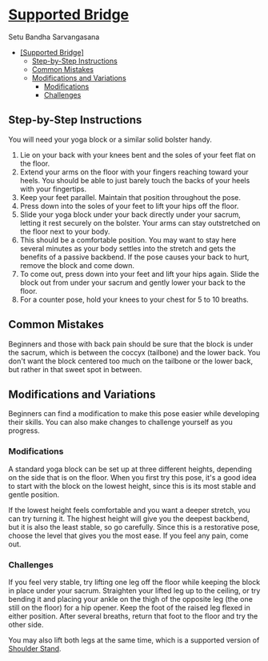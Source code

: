 # [Supported Bridge]

Setu Bandha Sarvangasana

<!--TOC-->

- [\[Supported Bridge\]](#supported-bridge)
  - [Step-by-Step Instructions](#step-by-step-instructions)
  - [Common Mistakes](#common-mistakes)
  - [Modifications and Variations](#modifications-and-variations)
    - [Modifications](#modifications)
    - [Challenges](#challenges)

<!--TOC-->

## Step-by-Step Instructions

You will need your yoga block or a similar solid bolster handy.

1. Lie on your back with your knees bent and the soles of your feet flat on the
   floor.
1. Extend your arms on the floor with your fingers reaching toward your heels.
   You should be able to just barely touch the backs of your heels with your
   fingertips.
1. Keep your feet parallel. Maintain that position throughout the pose.
1. Press down into the soles of your feet to lift your hips off the floor.
1. Slide your yoga block under your back directly under your sacrum, letting it
   rest securely on the bolster. Your arms can stay outstretched on the floor
   next to your body.
1. This should be a comfortable position. You may want to stay here several
   minutes as your body settles into the stretch and gets the benefits of a
   passive backbend. If the pose causes your back to hurt, remove the block and
   come down.
1. To come out, press down into your feet and lift your hips again. Slide the
   block out from under your sacrum and gently lower your back to the floor.
1. For a counter pose, hold your knees to your chest for 5 to 10 breaths.

## Common Mistakes

Beginners and those with back pain should be sure that the block is under the
sacrum, which is between the coccyx (tailbone) and the lower back. You don't
want the block centered too much on the tailbone or the lower back, but rather
in that sweet spot in between.

## Modifications and Variations

Beginners can find a modification to make this pose easier while developing
their skills. You can also make changes to challenge yourself as you progress.

### Modifications

A standard yoga block can be set up at three different heights, depending on the
side that is on the floor. When you first try this pose, it's a good idea to
start with the block on the lowest height, since this is its most stable and
gentle position.

If the lowest height feels comfortable and you want a deeper stretch, you can
try turning it. The highest height will give you the deepest backbend, but it is
also the least stable, so go carefully. Since this is a restorative pose, choose
the level that gives you the most ease. If you feel any pain, come out.

### Challenges

If you feel very stable, try lifting one leg off the floor while keeping the
block in place under your sacrum. Straighten your lifted leg up to the ceiling,
or try bending it and placing your ankle on the thigh of the opposite leg (the
one still on the floor) for a hip opener. Keep the foot of the raised leg flexed
in either position. After several breaths, return that foot to the floor and try
the other side.

You may also lift both legs at the same time, which is a supported version
of [Shoulder Stand].

[Supported Bridge]: https://www.verywellfit.com/supported-bridge-pose-3566904
[Shoulder Stand]:
    https://www.verywellfit.com/shoulderstand-salamba-sarvangasana-3567115
